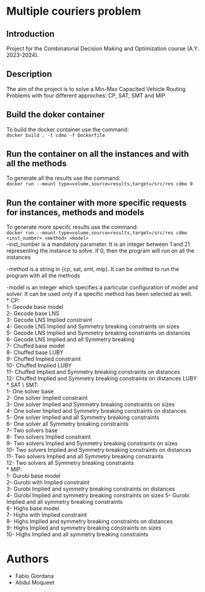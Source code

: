 # Multiple couriers problem

## Introduction
Project for the Combinatorial Decision Making and Optimization course (A.Y. 2023-2024). 

## Description
The aim of the project is to solve a Min-Max Capacited Vehicle Routing Problems with four different approches: CP, SAT, SMT and MIP.

## Build the doker container
To build the docker container use the command:   
`docker build . -t cdmo -f Dockerfile`

## Run the container on all the instances and with all the methods
To generate all the results use the command:  
`docker run --mount type=volume,source=results,target=/src/res cdmo 0`

## Run the container with more specific requests for instances, methods and models
To generate more specifc results use the command:  
`docker run --mount type=volume,source=results,target=/src/res cdmo <inst_number> <method> <model>`  
-inst_number is a mandatory parameter. It is an integer between 1 and 21 representing the instance to solve. If 0, then the program will run on all the instances

-method is a string in {cp, sat, smt, mip}. It can be omitted to run the program with all the methods

-model is an integer which specifies a particular configuration of model and solver. It can be used only if a specific method has been selected as well.  
    * CP:  
        1- Gecode base model  
        2- Gecode base LNS  
        3- Gecode LNS Implied constraint  
        4- Gecode LNS Implied and Symmetry breaking constraints on sizes  
        5- Gecode LNS Implied and Symmetry breaking constraints on distances  
        6- Gecode LNS Implied and all Symmetry breaking  
        7- Chuffed base model  
        8- Chuffed base LUBY  
        9- Chuffed Implied constraint  
        10- Chuffed Implied LUBY  
        11- Chuffed Implied and Symmetry breaking constraints on distances   
        12- Chuffed Implied and Symmetry breaking constraints on distances LUBY  
    * SAT \ SMT:  
        1- One solver base  
        2- One solver Implied constraint  
        3- One solver Implied and Symmetry breaking constraints on sizes  
        4- One solver Implied and Symmetry breaking constraints on distances  
        5- One solver Implied and all Symmetry breaking constraints  
        6- One solver all Symmetry breaking constraints  
        7- Two solvers base  
        8- Two solvers Implied constraint  
        9- Two solvers Implied and Symmetry breaking constraints on sizes  
        10- Two solvers Implied and Symmetry breaking constraints on distances  
        11- Two solvers Implied and all Symmetry breaking constraints  
        12- Two solvers all Symmetry breaking constraints  
    * MIP:  
        1- Gurobi base model  
        2- Gurobi with Implied constraint  
        3- Gurobi Implied and symmetry breaking constraints on distances  
        4- Gurobi Implied and symmetry breaking constraints on sizes 
        5- Gurobi Implied and all symmetry breaking constraints  
        6- Highs base model    
        7- Highs with Implied constraint    
        8- Highs Implied and symmetry breaking constraints on distances    
        9- Highs Implied and symmetry breaking constraints on sizes   
        10- Highs Implied and all symmetry breaking constraints   

# Authors
* Fabio Giordana
* Abdul Moqueet

